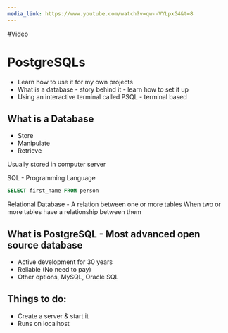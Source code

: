 ```yaml
---
media_link: https://www.youtube.com/watch?v=qw--VYLpxG4&t=8
---
```

#Video

# PostgreSQLs
 - Learn how to use it for my own projects
 - What is a database - story behind it - learn how to set it up
 - Using an interactive terminal called PSQL - terminal based


## What is a Database
- Store
- Manipulate
- Retrieve

Usually stored in computer server

SQL - Programming Language
```sql
SELECT first_name FROM person
```

Relational Database - A relation between one or more tables
When two or more tables have a relationship between them

## What is PostgreSQL - Most advanced open source database

- Active development for 30 years
- Reliable (No need to pay)
- Other options, MySQL, Oracle SQL


## Things to do:
- Create a server & start it
- Runs on localhost